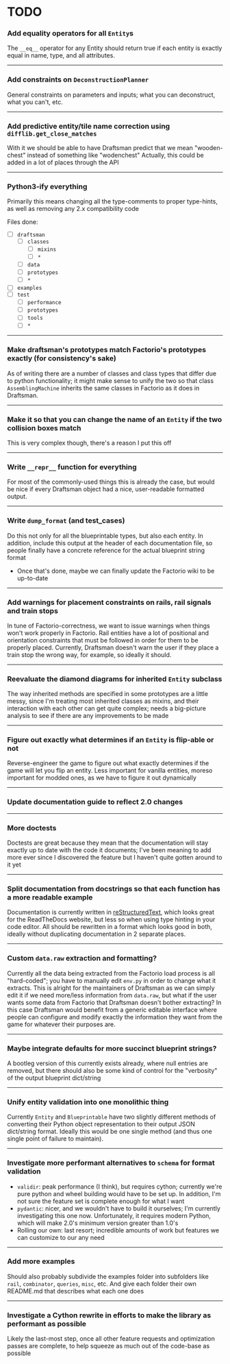 # TODO

### Add equality operators for all `Entity`s
The `__eq__` operator for any Entity should return true if each entity is exactly equal in name, type, and all attributes.

---
### Add constraints on `DeconstructionPlanner`
General constraints on parameters and inputs; what you can deconstruct, what you can't, etc.

---
### Add predictive entity/tile name correction using `difflib.get_close_matches`
With it we should be able to have Draftsman predict that we mean "wooden-chest" instead of something like "wodenchest"
Actually, this could be added in a lot of places through the API

---
### Python3-ify everything
Primarily this means changing all the type-comments to proper type-hints, as well as removing any 2.x compatibility code

Files done:
- [ ] `draftsman`
    - [ ] `classes`
        - [ ] `mixins`
        - [ ] `*`
    - [ ] `data`
    - [ ] `prototypes`
    - [ ] `*`
- [ ] `examples`
- [ ] `test`
    - [ ] `performance`
    - [ ] `prototypes`
    - [ ] `tools`
    - [ ] `*`

---
### Make draftsman's prototypes match Factorio's prototypes exactly (for consistency's sake)
As of writing there are a number of classes and class types that differ due to python functionality; it might make sense to unify the two so that class `AssemblingMachine` inherits the same classes in Factorio as it does in Draftsman.

---
### Make it so that you can change the name of an `Entity` if the two collision boxes match
This is very complex though, there's a reason I put this off

---
### Write `__repr__` function for everything
For most of the commonly-used things this is already the case, but would be nice if every Draftsman object had a nice, user-readable formatted output.

---
### Write `dump_format` (and test_cases)
Do this not only for all the blueprintable types, but also each entity. In addition, include this output at the header of each documentation file, so people finally have a concrete reference for the actual blueprint string format
- Once that's done, maybe we can finally update the Factorio wiki to be up-to-date

---
### Add warnings for placement constraints on rails, rail signals and train stops
In tune of Factorio-correctness, we want to issue warnings when things won't work properly in Factorio. Rail entities have a lot of positional and orientation constraints that must be followed in order for them to be properly placed. Currently, Draftsman doesn't warn the user if they place a train stop the wrong way, for example, so ideally it should.

---
### Reevaluate the diamond diagrams for inherited `Entity` subclass
The way inherited methods are specified in some prototypes are a little messy, since I'm treating most inherited classes as mixins, and their interaction with each other can get quite complex; needs a big-picture analysis to see if there are any improvements to be made

---
### Figure out exactly what determines if an `Entity` is flip-able or not
Reverse-engineer the game to figure out what exactly determines if the game will let you flip an entity. Less important for vanilla entities, moreso important for modded ones, as we have to figure it out dynamically

---
### Update documentation guide to reflect 2.0 changes

---
### More doctests
Doctests are great because they mean that the documentation will stay exactly up to date with the code it documents; I've been meaning to add more ever since I discovered the feature but I haven't quite gotten around to it yet

---
### Split documentation from docstrings so that each function has a more readable example
Documentation is currently written in [reStructuredText](https://docutils.sourceforge.io/rst.html), which looks great for the ReadTheDocs website, but less so when using type hinting in your code editor. All should be rewritten in a format which looks good in both, ideally without duplicating documentation in 2 separate places.

---
### Custom `data.raw` extraction and formatting?
Currently all the data being extracted from the Factorio load process is all "hard-coded"; you have to manually edit `env.py` in order to change what it extracts. This is alright for the maintainers of Draftsman as we can simply edit it if we need more/less information from `data.raw`, but what if the user wants some data from Factorio that Draftsman doesn't bother extracting? In this case Draftsman would benefit from a generic editable interface where people can configure and modify exactly the information they want from the game for whatever their purposes are.

---
### Maybe integrate defaults for more succinct blueprint strings?
A bootleg version of this currently exists already, where null entries are removed, but there should also be some kind of control for the "verbosity" of the output blueprint dict/string

---
### Unify entity validation into one monolithic thing
Currently `Entity` and `Blueprintable` have two slightly different methods of converting their Python object representation to their output JSON dict/string format. Ideally this would be one single method (and thus one single point of failure to maintain).

---
### Investigate more performant alternatives to `schema` for format validation
- `validir`: peak performance (I think), but requires cython; currently we're pure python and wheel building would have to be set up. In addition, I'm not sure the feature set is complete enough for what I want
- `pydantic`: nicer, and we wouldn't have to build it ourselves; I'm currently investigating this one now. Unfortunately, it requires modern Python, which will make 2.0's minimum version greater than 1.0's
- Rolling our own: last resort; incredible amounts of work but features we can customize to our any need

---
### Add more examples
Should also probably subdivide the examples folder into subfolders like `rail`, `combinator`, `queries`, `misc`, etc.
And give each folder their own README.md that describes what each one does

---
### Investigate a Cython rewrite in efforts to make the library as performant as possible
Likely the last-most step, once all other feature requests and optimization passes are complete, to help squeeze as much out of the code-base as possible